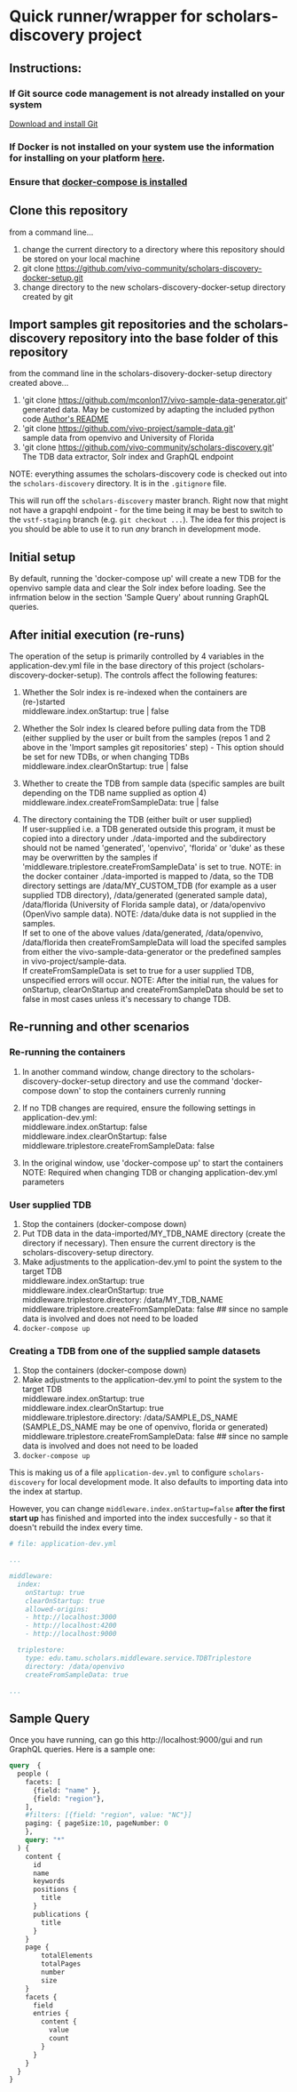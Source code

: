 # Quick runner/wrapper for scholars-discovery project

## Instructions:

### If Git source code management is not already installed on your system
[Download and install Git](https://git-scm.com/downloads) 

### If Docker is not installed on your system use the information for installing on your platform [here](https://docs.docker.com).

### Ensure that [docker-compose is installed](https://docs.docker.com/compose/install/)

## Clone this repository
from a command line...
1) change the current directory to a directory where this repository should be stored on your local machine
2) git clone https://github.com/vivo-community/scholars-discovery-docker-setup.git
3) change directory to the new scholars-discovery-docker-setup directory created by git

## Import samples git repositories and the scholars-discovery repository into the base folder of this repository
from the command line in the scholars-disovery-docker-setup directory created above...

1) 'git clone https://github.com/mconlon17/vivo-sample-data-generator.git' <br/>
    generated data. May be customized by adapting the included python code [Author's README](https://github.com/mconlon17/vivo-sample-data-generator/blob/master/README.md)
2) 'git clone https://github.com/vivo-project/sample-data.git' <br/>
    sample data from openvivo and University of Florida
3) 'git clone https://github.com/vivo-community/scholars-discovery.git' <br/>
    The TDB data extractor, Solr index and GraphQL endpoint 

NOTE: everything assumes the scholars-discovery code is checked out into the 
`scholars-discovery` directory. It is in the `.gitignore` file.

This will run off the `scholars-discovery` master branch.  Right now that might
not have a grapqhl endpoint - for the time being it may be best to switch to
the `vstf-staging` branch (e.g. `git checkout ...`).  The idea for this
project is you should be able to use it to run *any* branch in development mode.


## Initial setup
By default, running the 'docker-compose up' will create a new TDB for the openvivo sample data and clear the Solr index before loading. See the infrmation below in the section 'Sample Query' about running GraphQL queries.

##  After initial execution (re-runs)
The operation of the setup is primarily controlled by 4 variables in the application-dev.yml file
in the base directory of this project (scholars-discovery-docker-setup). The controls affect the following
features:
1) Whether the Solr index is re-indexed when the containers are (re-)started<br/>
   middleware.index.onStartup: true | false

2) Whether the Solr index ls cleared before pulling data from the TDB (either supplied by the user or built from the samples (repos 1 and 2 above in the 'Import samples git repositories' step) - This option should be set for new TDBs, or when changing TDBs<br/>
   middleware.index.clearOnStartup: true | false

3) Whether to create the TDB from sample data (specific samples are built depending on the TDB name supplied as option 4)<br/>
   middleware.index.createFromSampleData: true | false

4) The directory containing the TDB (either built or user supplied)<br/>
  If user-supplied i.e. a TDB generated outside this program, it must be copied into a directory under ./data-imported and the subdirectory should not be named 'generated', 'openvivo', 'florida' or 'duke' as these may be overwritten by the samples if 'middleware.triplestore.createFromSampleData' is set to true.
  NOTE: in the docker container ./data-imported is mapped to /data, so the TDB directory settings are /data/MY_CUSTOM_TDB (for example as a user supplied TDB directory),  /data/generated (generated sample data), /data/florida (University of Florida sample data), or /data/openvivo (OpenVivo sample data). NOTE: /data/duke data is not supplied in the samples. <br/>
  If set to one of the above values /data/generated, /data/openvivo, /data/florida then createFromSampleData will load the specifed samples from either the vivo-sample-data-generator or the predefined samples in vivo-project/sample-data.<br/>  If createFromSampleData is set to true for a user supplied TDB, unspecified errors will occur.
NOTE: After the initial run, the values for onStartup, clearOnStartup and createFromSampleData should be set to false in most cases unless it's necessary to change TDB.

##  Re-running and other scenarios

### Re-running the containers
1) In another command window, change directory to the scholars-discovery-docker-setup directory and use the command 'docker-compose down' to stop the containers currenly running
2) If no TDB changes are required, ensure the following settings in application-dev.yml:<br/>
   middleware.index.onStartup: false<br/>
   middleware.index.clearOnStartup: false<br/>
   middleware.triplestore.createFromSampleData: false<br/>

3) In the original window, use 'docker-compose up' to start the containers<br/>
NOTE: Required when changing TDB or changing application-dev.yml parameters

### User supplied TDB
1) Stop the containers (docker-compose down)<br/>
2) Put TDB data in the data-imported/MY_TDB_NAME directory (create the directory if necessary).  Then ensure the current directory is the scholars-discovery-setup directory.<br/>
3) Make adjustments to the application-dev.yml to point the system to the target TDB <br/>
   middleware.index.onStartup: true<br/>
   middleware.index.clearOnStartup: true<br/>
   middleware.triplestore.directory: /data/MY_TDB_NAME<br/>
   middleware.triplestore.createFromSampleData: false  ## since no sample data is involved and does not need to be loaded
3) `docker-compose up`

### Creating a TDB from one of the supplied sample datasets
1) Stop the containers (docker-compose down)<br/>
2) Make adjustments to the application-dev.yml to point the system to the target TDB <br/>
   middleware.index.onStartup: true<br/>
   middleware.index.clearOnStartup: true<br/>
   middleware.triplestore.directory: /data/SAMPLE_DS_NAME <br/>
     (SAMPLE_DS_NAME may be one of openvivo, florida or generated)<br/>
   middleware.triplestore.createFromSampleData: false  ## since no sample data is involved and does not need to be loaded<br/>
3) `docker-compose up`


This is making us of a file `application-dev.yml` to configure `scholars-discovery`
for local development mode.  It also defaults to importing data into the index 
at startup.

However, you can change `middleware.index.onStartup=false` **after the first start up** 
has finished and imported into the index succesfully - so that it doesn't rebuild the
index every time.

```yaml
# file: application-dev.yml

...

middleware:
  index:
    onStartup: true
    clearOnStartup: true
    allowed-origins:
    - http://localhost:3000
    - http://localhost:4200
    - http://localhost:9000

  triplestore:
    type: edu.tamu.scholars.middleware.service.TDBTriplestore
    directory: /data/openvivo
    createFromSampleData: true

...

```

## Sample Query

Once you have running, can go this http://localhost:9000/gui and run GraphQL queries.
Here is a sample one:

```graphql
query  {
  people (
    facets: [
      {field: "name" },
      {field: "region"},
    ],
    #filters: [{field: "region", value: "NC"}]
    paging: { pageSize:10, pageNumber: 0
    },
    query: "*"
  ) {
    content {
      id
      name
      keywords
      positions {
        title
      }
      publications {
        title
      }
    }
    page {
        totalElements
        totalPages
        number
        size
    }
    facets {
      field
      entries {
        content {
          value
          count
        }
      }
    }
  }
}
```

